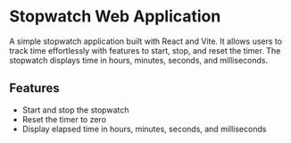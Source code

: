 # Stopwatch Web Application

A simple stopwatch application built with React and Vite. It allows users to track time effortlessly with features to start, stop, and reset the timer. The stopwatch displays time in hours, minutes, seconds, and milliseconds.

## Features

- Start and stop the stopwatch
- Reset the timer to zero
- Display elapsed time in hours, minutes, seconds, and milliseconds
